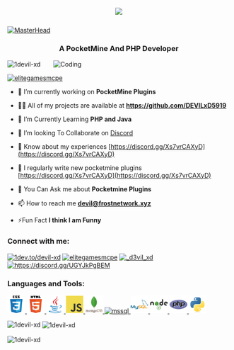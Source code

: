 ## <p align="center"> <a href="https://github.com/DenverCoder1/readme-typing-svg"><img src="https://readme-typing-svg.demolab.com/?lines=Hey+There+Myself+Devil;A+Self+Taught+PHP+Developer;Creator+And+Founder+of+Frost Network"></a> </p>
[![MasterHead](https://camo.githubusercontent.com/5346f5a9b63e9e93ff8265ebb05eeda7fc03e48dfe766ba177c788e5c65c6c86/68747470733a2f2f312e62702e626c6f6773706f742e636f6d2f2d37413457796e774c734d772f58624270435847386648492f41414141414141414d74342f754f613162704c736b5967727747626c6c6853753253446a5f4d69673853584a51434c63424741735948512f73313630302f323030305f36303070782e676966)](https://discord.gg/Xs7vrCAXyD)
<h3 align="center">A PocketMine And PHP Developer</h3>
<img align="right" alt="Coding" width="400" src="https://cdn.dribbble.com/users/1162077/screenshots/3848914/media/7ed7d5ca074b48b328150e5a231e8d1f.gif">

<p align="left"> <img src="https://komarev.com/ghpvc/?username=1devil-xd&label=Profile%20views&color=0e75b6&style=flat" alt="1devil-xd" /> </p>

<p align="left"> <a href="https://twitter.com/elitegamesmcpe" target="blank"><img src="https://img.shields.io/twitter/follow/elitegamesmcpe?logo=twitter&style=for-the-badge" alt="elitegamesmcpe" /></a> </p>

- 🔭 I’m currently working on **PocketMine Plugins**

- 👨‍💻 All of my projects are available at **https://github.com/DEVILxD5919**

- 👯 I’m Currently Learning **PHP and Java**

- 🤝 I’m looking To Collaborate on [Discord]([https://discord.gg/UGYJkPgBEM](https://discord.gg/Xs7vrCAXyD))

- 📄 Know about my experiences [https://discord.gg/Xs7vrCAXyD](https://discord.gg/Xs7vrCAXyD)

- 📝 I regularly write new pocketmine plugins [https://discord.gg/Xs7vrCAXyD](https://discord.gg/Xs7vrCAXyD)

- 💬 You Can Ask me about **Pocketmine Plugins**

- 📫 How to reach me **devil@frostnetwork.xyz**

- ⚡Fun Fact **I think I am Funny**

<h3 align="left">Connect with me:</h3>
<p align="left">
<a href="https://dev.to/1dev.to/devil-xd" target="blank"><img align="center" src="https://raw.githubusercontent.com/rahuldkjain/github-profile-readme-generator/master/src/images/icons/Social/devto.svg" alt="1dev.to/devil-xd" height="30" width="40" /></a>
<a href="https://twitter.com/elitegamesmcpe" target="blank"><img align="center" src="https://raw.githubusercontent.com/rahuldkjain/github-profile-readme-generator/master/src/images/icons/Social/twitter.svg" alt="elitegamesmcpe" height="30" width="40" /></a>
<a href="https://instagram.com/_d3vil_xd" target="blank"><img align="center" src="https://raw.githubusercontent.com/rahuldkjain/github-profile-readme-generator/master/src/images/icons/Social/instagram.svg" alt="_d3vil_xd" height="30" width="40" /></a>
<a href="https://discord.gg/https://discord.gg/UGYJkPgBEM" target="blank"><img align="center" src="https://raw.githubusercontent.com/rahuldkjain/github-profile-readme-generator/master/src/images/icons/Social/discord.svg" alt="https://discord.gg/UGYJkPgBEM" height="30" width="40" /></a>
</p>

<h3 align="left">Languages and Tools:</h3>
<p align="left"> <a href="https://www.w3schools.com/css/" target="_blank" rel="noreferrer"> <img src="https://raw.githubusercontent.com/devicons/devicon/master/icons/css3/css3-original-wordmark.svg" alt="css3" width="40" height="40"/> </a> <a href="https://www.w3.org/html/" target="_blank" rel="noreferrer"> <img src="https://raw.githubusercontent.com/devicons/devicon/master/icons/html5/html5-original-wordmark.svg" alt="html5" width="40" height="40"/> </a> <a href="https://www.java.com" target="_blank" rel="noreferrer"> <img src="https://raw.githubusercontent.com/devicons/devicon/master/icons/java/java-original.svg" alt="java" width="40" height="40"/> </a> <a href="https://developer.mozilla.org/en-US/docs/Web/JavaScript" target="_blank" rel="noreferrer"> <img src="https://raw.githubusercontent.com/devicons/devicon/master/icons/javascript/javascript-original.svg" alt="javascript" width="40" height="40"/> </a> <a href="https://www.mongodb.com/" target="_blank" rel="noreferrer"> <img src="https://raw.githubusercontent.com/devicons/devicon/master/icons/mongodb/mongodb-original-wordmark.svg" alt="mongodb" width="40" height="40"/> </a> <a href="https://www.microsoft.com/en-us/sql-server" target="_blank" rel="noreferrer"> <img src="https://www.svgrepo.com/show/303229/microsoft-sql-server-logo.svg" alt="mssql" width="40" height="40"/> </a> <a href="https://www.mysql.com/" target="_blank" rel="noreferrer"> <img src="https://raw.githubusercontent.com/devicons/devicon/master/icons/mysql/mysql-original-wordmark.svg" alt="mysql" width="40" height="40"/> </a> <a href="https://nodejs.org" target="_blank" rel="noreferrer"> <img src="https://raw.githubusercontent.com/devicons/devicon/master/icons/nodejs/nodejs-original-wordmark.svg" alt="nodejs" width="40" height="40"/> </a> <a href="https://www.php.net" target="_blank" rel="noreferrer"> <img src="https://raw.githubusercontent.com/devicons/devicon/master/icons/php/php-original.svg" alt="php" width="40" height="40"/> </a> <a href="https://www.python.org" target="_blank" rel="noreferrer"> <img src="https://raw.githubusercontent.com/devicons/devicon/master/icons/python/python-original.svg" alt="python" width="40" height="40"/> </a> </p>

<p><img align="left" src="https://github-readme-stats.vercel.app/api/top-langs?username=1devil-xd&show_icons=true&locale=en&layout=compact" alt="1devil-xd" /></p>

<p>&nbsp;<img align="center" src="https://github-readme-stats.vercel.app/api?username=1devil-xd&show_icons=true&locale=en" alt="1devil-xd" /></p>

<p><img align="center" src="https://github-readme-streak-stats.herokuapp.com/?user=1devil-xd&" alt="1devil-xd" /></p>
